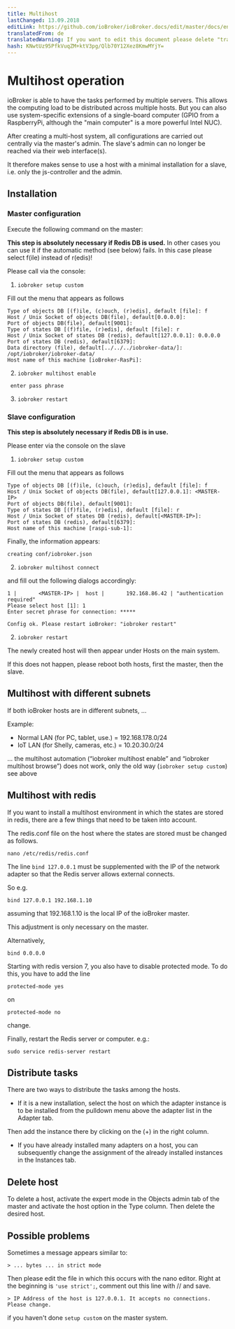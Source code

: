```yaml
---
title: Multihost
lastChanged: 13.09.2018
editLink: https://github.com/ioBroker/ioBroker.docs/edit/master/docs/en/config/multihost.md
translatedFrom: de
translatedWarning: If you want to edit this document please delete "translatedFrom" field, elsewise this document will be translated automatically again
hash: KNwtUz95PfkVuqZM+ktV3pg/Qlb70Y12Xez8KmwMYjY=
---
```

# Multihost operation
ioBroker is able to have the tasks performed by multiple servers. This allows the computing load to be distributed across multiple hosts.
But you can also use system-specific extensions of a single-board computer (GPIO from a RaspberryPi, although the "main computer" is a more powerful Intel NUC).

After creating a multi-host system, all configurations are carried out centrally via the master's admin. The slave's admin can no longer be reached via their web interface(s).

It therefore makes sense to use a host with a minimal installation for a slave, i.e. only the js-controller and the admin.

## Installation
### Master configuration
Execute the following command on the master:

**This step is absolutely necessary if Redis DB is used.** In other cases you can use it if the automatic method (see below) fails. In this case please select f(ile) instead of r(edis)!

Please call via the console:

1. `iobroker setup custom`

Fill out the menu that appears as follows

```
Type of objects DB [(f)ile, (c)ouch, (r)edis], default [file]: f
Host / Unix Socket of objects DB(file), default[0.0.0.0]:
Port of objects DB(file), default[9001]:
Type of states DB [(f)file, (r)edis], default [file]: r
Host / Unix Socket of states DB (redis), default[127.0.0.1]: 0.0.0.0
Port of states DB (redis), default[6379]:
Data directory (file), default[../../../iobroker-data/]: /opt/iobroker/iobroker-data/
Host name of this machine [ioBroker-RasPi]:
```

2. `iobroker multihost enable`

` enter pass phrase`

3. `iobroker restart`

### Slave configuration
**This step is absolutely necessary if Redis DB is in use.**

Please enter via the console on the slave

1. `iobroker setup custom`

Fill out the menu that appears as follows

```
Type of objects DB [(f)ile, (c)ouch, (r)edis], default [file]: f
Host / Unix Socket of objects DB(file), default[127.0.0.1]: <MASTER-IP>
Port of objects DB(file), default[9001]:
Type of states DB [(f)file, (r)edis], default [file]: r
Host / Unix Socket of states DB (redis), default[<MASTER-IP>]:
Port of states DB (redis), default[6379]:
Host name of this machine [raspi-sub-1]:
```

Finally, the information appears:

```
creating conf/iobroker.json
```

2. `iobroker multihost connect`

and fill out the following dialogs accordingly:

```
1 |       <MASTER-IP> |  host |       192.168.86.42 | "authentication required"
Please select host [1]: 1
Enter secret phrase for connection: *****

Config ok. Please restart ioBroker: "iobroker restart"
```

2. `iobroker restart`

The newly created host will then appear under Hosts on the main system.

If this does not happen, please reboot both hosts, first the master, then the slave.

## Multihost with different subnets
If both ioBroker hosts are in different subnets, …

Example:

* Normal LAN (for PC, tablet, use.) = 192.168.178.0/24
* IoT LAN (for Shelly, cameras, etc.) = 10.20.30.0/24

… the multihost automation (“iobroker multihost enable” and “iobroker multihost browse”) does not work, only the old way (`iobroker setup custom`) see above

## Multihost with redis
If you want to install a multihost environment in which the states are stored in redis, there are a few things that need to be taken into account.

The redis.conf file on the host where the states are stored must be changed as follows.

```
nano /etc/redis/redis.conf
```

The line `bind 127.0.0.1` must be supplemented with the IP of the network adapter so that the Redis server allows external connects.

So e.g.

```
bind 127.0.0.1 192.168.1.10
```

assuming that 192.168.1.10 is the local IP of the ioBroker master.

This adjustment is only necessary on the master.

Alternatively,

```
bind 0.0.0.0
```

Starting with redis version 7, you also have to disable protected mode. To do this, you have to add the line

```
protected-mode yes
```

on

```
protected-mode no
```

change.

Finally, restart the Redis server or computer. e.g.:

```
sudo service redis-server restart
```

## Distribute tasks
There are two ways to distribute the tasks among the hosts.

* If it is a new installation, select the host on which the adapter instance is to be installed from the pulldown menu above the adapter list in the Adapter tab.

Then add the instance there by clicking on the (+) in the right column.

* If you have already installed many adapters on a host, you can subsequently change the assignment of the already installed instances in the Instances tab.

## Delete host
To delete a host, activate the expert mode in the Objects admin tab of the master and activate the host option in the Type column. Then delete the desired host.

## Possible problems
Sometimes a message appears similar to:

`> ... bytes ... in strict mode`

Then please edit the file in which this occurs with the nano editor. Right at the beginning is `'use strict';`, comment out this line with // and save.

`> IP Address of the host is 127.0.0.1. It accepts no connections. Please change.`

if you haven't done ``` setup custom ``` on the master system.
